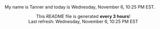 My name is Tanner and today is Wednesday, November 6, 10:25 PM EST.

<p align="center">This <i>README</i> file is generated <b>every 3 hours</b>!</br>Last refresh: Wednesday, November 6, 10:25 PM EST<br /></p>
